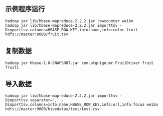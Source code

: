 ## 示例程序运行
    hadoop jar lib/hbase-mapreduce-2.2.2.jar rowcounter weibo
    hadoop jar lib/hbase-mapreduce-2.2.2.jar importtsv -Dimporttsv.columns=HBASE_ROW_KEY,info:name,info:color fruit hdfs://master:9000/fruit.tsv
## 复制数据
    hadoop jar hbase-1.0-SNAPSHOT.jar com.atguigu.mr.FruitDriver fruit fruit1
## 导入数据
    hadoop jar lib/hbase-mapreduce-2.2.2.jar importtsv -Dimporttsv.separator=',' -Dimporttsv.columns=info:name,HBASE_ROW_KEY,info:url,info:focus weibo hdfs://master:9000/hivedatas/test/test.csv